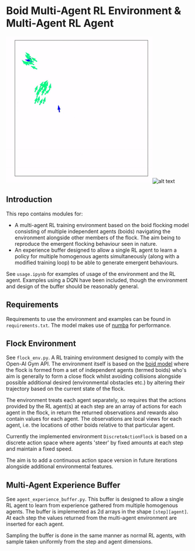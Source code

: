 # Boid Multi-Agent RL Environment & Multi-Agent RL Agent

![alt text](../.github/images/009_161.gif?raw=true)![alt text](../.github/images/022_081.gif?raw=true)

## Introduction

This repo contains modules for:

- A multi-agent RL training environment based on the boid flocking
model consisting of multiple independent agents (boids) navigating
the environment alongside other members of the flock. The aim
being to reproduce the emergent flocking behaviour seen in nature.
- An experience buffer designed to allow a single RL agent to
learn a policy for multiple homogenous agents simultaneously (along with a
modified training loop) to be able to generate emergent behaviours.

See `usage.ipynb` for examples of usage of the environment and
the RL agent. Examples using a DQN have been included, though the environment
and design of the buffer should be reasonably general.

## Requirements

Requirements to use the environment and examples can be found in
`requirements.txt`. The model makes use of [numba](https://numba.pydata.org/)
for performance.

## Flock Environment

See `flock_env.py`. A RL training environment designed to comply
with the Open-AI Gym API. The environment itself is based on the
[boid model](https://en.wikipedia.org/wiki/Boids) where the flock
is formed from a set of independent agents (termed boids) who's aim
is generally to form a close flock whilst avoiding collisions
alongside possible additional desired (environmental obstacles etc.)
by altering their trajectory based on the current state of the flock.

The environment treats each agent separately, so requires that the
actions provided by the RL agent(s) at each step are an
array of actions for each agent in the flock, in return the
returned observations and rewards also contain values for each
agent. The observations are local views for each agent, i.e. the
locations of other boids relative to that particular agent.

Currently the implemented environment `DiscreteActionFlock` is based
on a discrete action space where agents 'steer' by fixed amounts
at each step and maintain a fixed speed.

The aim is to add a continuous action space version in future
iterations alongside additional environmental features.

## Multi-Agent Experience Buffer

See `agent_experience_buffer.py`. This buffer is designed to allow
a single RL agent to learn from experience gathered from multiple
homogenous agents. The buffer is implemented as 2d arrays in the shape
`[step][agent]`. At each step the values returned from the multi-agent
environment are inserted for each agent.

Sampling the buffer is done in the same manner as normal RL agents,
with sample taken uniformly from the step and agent dimensions.
